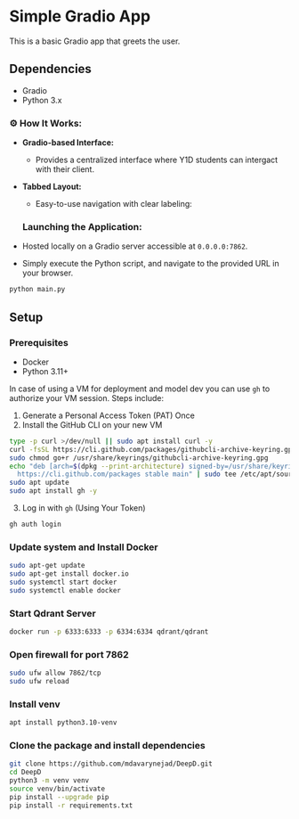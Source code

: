 # Simple Gradio App
This is a basic Gradio app that greets the user.

## Dependencies
- Gradio
- Python 3.x

### ⚙️ **How It Works:**

- **Gradio-based Interface:**
  - Provides a centralized interface where Y1D students can intergact with their client.

- **Tabbed Layout:**
  - Easy-to-use navigation with clear labeling:


  ### **Launching the Application:**

- Hosted locally on a Gradio server accessible at `0.0.0.0:7862`.
- Simply execute the Python script, and navigate to the provided URL in your browser.

```bash
python main.py
```

## Setup

### Prerequisites
- Docker
- Python 3.11+

In case of using a VM for deployment and model dev you can use `gh` to authorize your VM session. Steps include: 

1. Generate a Personal Access Token (PAT) Once
2. Install the GitHub CLI on your new VM

```bash
type -p curl >/dev/null || sudo apt install curl -y
curl -fsSL https://cli.github.com/packages/githubcli-archive-keyring.gpg | sudo dd of=/usr/share/keyrings/githubcli-archive-keyring.gpg 
sudo chmod go+r /usr/share/keyrings/githubcli-archive-keyring.gpg
echo "deb [arch=$(dpkg --print-architecture) signed-by=/usr/share/keyrings/githubcli-archive-keyring.gpg] \
  https://cli.github.com/packages stable main" | sudo tee /etc/apt/sources.list.d/github-cli.list > /dev/null
sudo apt update
sudo apt install gh -y
```

3. Log in with `gh` (Using Your Token)

```bash
gh auth login
```

### Update system and Install Docker

```bash
sudo apt-get update
sudo apt-get install docker.io
sudo systemctl start docker
sudo systemctl enable docker
```

### Start Qdrant Server 

```bash
docker run -p 6333:6333 -p 6334:6334 qdrant/qdrant
```

### Open firewall for port 7862

```bash
sudo ufw allow 7862/tcp
sudo ufw reload
```

### Install venv

```bash 
apt install python3.10-venv
```

### Clone the package and install dependencies

```bash
git clone https://github.com/mdavarynejad/DeepD.git
cd DeepD
python3 -m venv venv
source venv/bin/activate 
pip install --upgrade pip 
pip install -r requirements.txt
```



